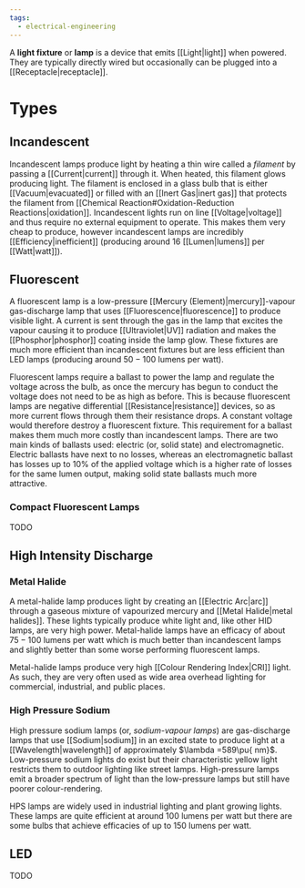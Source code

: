 ```yaml
---
tags:
  - electrical-engineering
---
```

A **light fixture** or **lamp** is a device that emits [[Light|light]] when powered. They are typically directly wired but occasionally can be plugged into a [[Receptacle|receptacle]].
# Types
## Incandescent
Incandescent lamps produce light by heating a thin wire called a *filament* by passing a [[Current|current]] through it. When heated, this filament glows producing light. The filament is enclosed in a glass bulb that is either [[Vacuum|evacuated]] or filled with an [[Inert Gas|inert gas]] that protects the filament from [[Chemical Reaction#Oxidation-Reduction Reactions|oxidation]]. Incandescent lights run on line [[Voltage|voltage]] and thus require no external equipment to operate. This makes them very cheap to produce, however incandescent lamps are incredibly [[Efficiency|inefficient]] (producing around $16$ [[Lumen|lumens]] per [[Watt|watt]]).
## Fluorescent
A fluorescent lamp is a low-pressure [[Mercury (Element)|mercury]]-vapour gas-discharge lamp that uses [[Fluorescence|fluorescence]] to produce visible light. A current is sent through the gas in the lamp that excites the vapour causing it to produce [[Ultraviolet|UV]] radiation and makes the [[Phosphor|phosphor]] coating inside the lamp glow. These fixtures are much more efficient than incandescent fixtures but are less efficient than LED lamps (producing around $50-100$ lumens per watt).

Fluorescent lamps require a ballast to power the lamp and regulate the voltage across the bulb, as once the mercury has begun to conduct the voltage does not need to be as high as before.  This is because fluorescent lamps are negative differential [[Resistance|resistance]] devices, so as more current flows through them their resistance drops. A constant voltage would therefore destroy a fluorescent fixture. This requirement for a ballast makes them much more costly than incandescent lamps. There are two main kinds of ballasts used: electric (or, solid state) and electromagnetic. Electric ballasts have next to no losses, whereas an electromagnetic ballast has losses up to $10\%$ of the applied voltage which is a higher rate of losses for the same lumen output, making solid state ballasts much more attractive.
### Compact Fluorescent Lamps
TODO
## High Intensity Discharge
### Metal Halide
A metal-halide lamp produces light by creating an [[Electric Arc|arc]] through a gaseous mixture of vapourized mercury and [[Metal Halide|metal halides]]. These lights typically produce white light and, like other HID lamps, are very high power. Metal-halide lamps have an efficacy of about $75-100$ lumens per watt which is much better than incandescent lamps and slightly better than some worse performing fluorescent lamps.

Metal-halide lamps produce very high [[Colour Rendering Index|CRI]] light. As such, they are very often used as wide area overhead lighting for commercial, industrial, and public places.
### High Pressure Sodium
High pressure sodium lamps (or, *sodium-vapour lamps*)  are gas-discharge lamps that use [[Sodium|sodium]] in an excited state to produce light at a [[Wavelength|wavelength]] of approximately $\lambda =589\pu{ nm}$. Low-pressure sodium lights do exist but their characteristic yellow light restricts them to outdoor lighting like street lamps. High-pressure lamps emit a broader spectrum of light than the low-pressure lamps but still have poorer colour-rendering.

HPS lamps are widely used in industrial lighting and plant growing lights. These lamps are quite efficient at around $100$ lumens per watt but there are some bulbs that achieve efficacies of up to $150$ lumens per watt. 
## LED
TODO